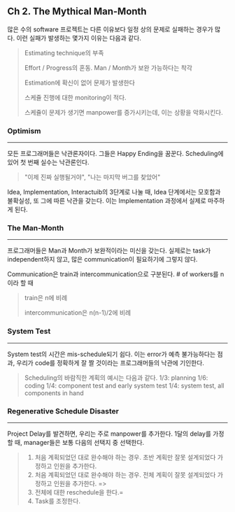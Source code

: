 ## Ch 2. The Mythical Man-Month

많은 수의 software 프로젝트는 다른 이유보다 일정 상의 문제로 실패하는 경우가 많다. 이런 실패가 발생하는 몇가지 이유는 다음과 같다.

> Estimating technique의 부족
> 
> Effort / Progress의 혼동. Man / Month가 보완 가능하다는 착각
> 
> Estimation에 확신이 없어 문제가 발생한다
> 
> 스케쥴 진행에 대한 monitoring이 적다.
> 
> 스케쥴이 문제가 생기면 manpower를 증가시키는데, 이는 상황을 악화시킨다.




### Optimism
----
모든 프로그래머들은 낙관론자이다. 그들은 Happy Ending을 꿈꾼다. Scheduling에 있어 첫 번째 실수는 낙관론인다.
> "이제 진짜 실행될거야", "나는 마지막 버그를 찾았어"

Idea, Implementation, Interactuib의 3단계로 나눌 때, Idea 단계에서는 모호함과 불확실성, 또 그에 따른 낙관을 갖는다. 이는 Implementation 과정에서 실제로 마주하게 된다.


### The Man-Month
----
프로그래머들은 Man과 Month가 보완적이라는 미신을 갖는다. 실제로는 task가 independent하지 않고, 많은 communication이 필요하기에 그렇지 않다.

Communication은 train과 intercommunication으로 구분된다. # of workers를 n이라 할 때
> train은 n에 비례
>
>  intercommunication은 n(n-1)/2에 비례


### System Test
----
System test의 시간은 mis-schedule되기 쉽다. 이는 error가 예측 불가능하다는 점과, 우리가 code를 정확하게 잘 짤 것이라는 프로그래머들의 낙관에 기인한다.

> Scheduling의 바람직한 계획의 예시는 다음과 같다.
> 1/3:  planning
> 1/6:  coding
> 1/4:	component test and early system test
> 1/4:	system test, all components in hand


### Regenerative Schedule Disaster
----
Project Delay를 발견하면, 우리는 주로 manpower를 추가한다. 1달의 delay를 가정할 때, manager들은 보통 다음의 선택지 중 선택한다.

> 1. 처음 계획되었던 대로 완수해야 하는 경우. 초반 계획만 잘못 설계되었다 가정하고 인원을 추가한다.
> 2. 처음 계획되었던 대로 완수해야 하는 경우. 전체 계획이 잘못 설계되었다 가정하고 인원을 추가한다.
> => 
> 3. 전체에 대한 reschedule을 한다.=
> 4. Task를 조정한다.
